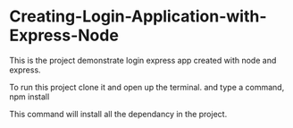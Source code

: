 # Creating-Login-Application-with-Express-Node
This is the project demonstrate login express app created with node and express.

To run this project clone it and open up the terminal. and type a command,
npm install

This command will install all the dependancy in the project.
